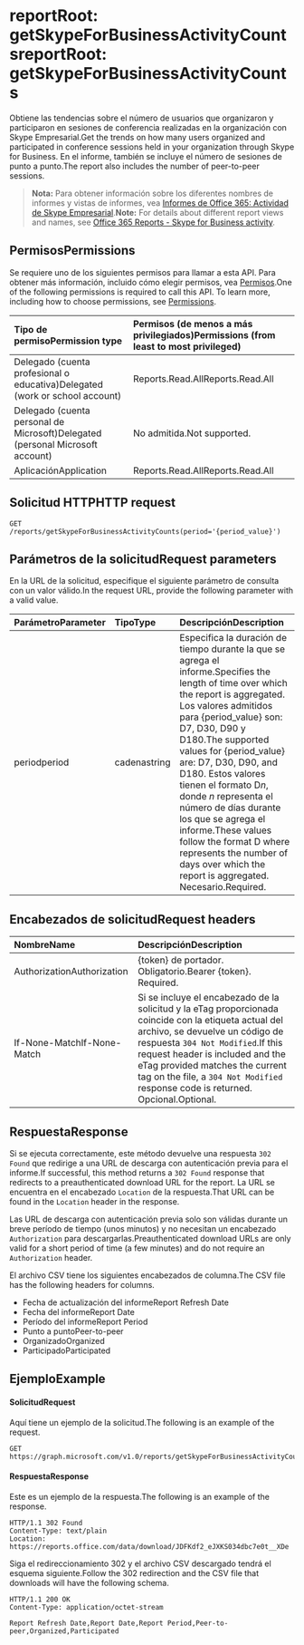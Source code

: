 # <a name="reportroot-getskypeforbusinessactivitycounts"></a><span data-ttu-id="b573c-101">reportRoot: getSkypeForBusinessActivityCounts</span><span class="sxs-lookup"><span data-stu-id="b573c-101">reportRoot: getSkypeForBusinessActivityCounts</span></span>

<span data-ttu-id="b573c-102">Obtiene las tendencias sobre el número de usuarios que organizaron y participaron en sesiones de conferencia realizadas en la organización con Skype Empresarial.</span><span class="sxs-lookup"><span data-stu-id="b573c-102">Get the trends on how many users organized and participated in conference sessions held in your organization through Skype for Business.</span></span> <span data-ttu-id="b573c-103">En el informe, también se incluye el número de sesiones de punto a punto.</span><span class="sxs-lookup"><span data-stu-id="b573c-103">The report also includes the number of peer-to-peer sessions.</span></span>

> <span data-ttu-id="b573c-104">**Nota:** Para obtener información sobre los diferentes nombres de informes y vistas de informes, vea [Informes de Office 365: Actividad de Skype Empresarial](https://support.office.com/client/Skype-for-Business-Online-activity-8cbe2eb2-1194-4fd7-b1ee-9f9287c82424).</span><span class="sxs-lookup"><span data-stu-id="b573c-104">**Note:** For details about different report views and names, see [Office 365 Reports - Skype for Business activity](https://support.office.com/client/Skype-for-Business-Online-activity-8cbe2eb2-1194-4fd7-b1ee-9f9287c82424).</span></span>

## <a name="permissions"></a><span data-ttu-id="b573c-105">Permisos</span><span class="sxs-lookup"><span data-stu-id="b573c-105">Permissions</span></span>

<span data-ttu-id="b573c-p102">Se requiere uno de los siguientes permisos para llamar a esta API. Para obtener más información, incluido cómo elegir permisos, vea [Permisos](../../../concepts/permissions_reference.md).</span><span class="sxs-lookup"><span data-stu-id="b573c-p102">One of the following permissions is required to call this API. To learn more, including how to choose permissions, see [Permissions](../../../concepts/permissions_reference.md).</span></span>

| <span data-ttu-id="b573c-108">Tipo de permiso</span><span class="sxs-lookup"><span data-stu-id="b573c-108">Permission type</span></span>                        | <span data-ttu-id="b573c-109">Permisos (de menos a más privilegiados)</span><span class="sxs-lookup"><span data-stu-id="b573c-109">Permissions (from least to most privileged)</span></span> |
| :------------------------------------- | :--------------------------------------- |
| <span data-ttu-id="b573c-110">Delegado (cuenta profesional o educativa)</span><span class="sxs-lookup"><span data-stu-id="b573c-110">Delegated (work or school account)</span></span>     | <span data-ttu-id="b573c-111">Reports.Read.All</span><span class="sxs-lookup"><span data-stu-id="b573c-111">Reports.Read.All</span></span>                         |
| <span data-ttu-id="b573c-112">Delegado (cuenta personal de Microsoft)</span><span class="sxs-lookup"><span data-stu-id="b573c-112">Delegated (personal Microsoft account)</span></span> | <span data-ttu-id="b573c-113">No admitida.</span><span class="sxs-lookup"><span data-stu-id="b573c-113">Not supported.</span></span>                           |
| <span data-ttu-id="b573c-114">Aplicación</span><span class="sxs-lookup"><span data-stu-id="b573c-114">Application</span></span>                            | <span data-ttu-id="b573c-115">Reports.Read.All</span><span class="sxs-lookup"><span data-stu-id="b573c-115">Reports.Read.All</span></span>                         |

## <a name="http-request"></a><span data-ttu-id="b573c-116">Solicitud HTTP</span><span class="sxs-lookup"><span data-stu-id="b573c-116">HTTP request</span></span>

<!-- { "blockType": "ignored" } --> 

```http
GET /reports/getSkypeForBusinessActivityCounts(period='{period_value}')
```

## <a name="request-parameters"></a><span data-ttu-id="b573c-117">Parámetros de la solicitud</span><span class="sxs-lookup"><span data-stu-id="b573c-117">Request parameters</span></span>

<span data-ttu-id="b573c-118">En la URL de la solicitud, especifique el siguiente parámetro de consulta con un valor válido.</span><span class="sxs-lookup"><span data-stu-id="b573c-118">In the request URL, provide the following parameter with a valid value.</span></span>

| <span data-ttu-id="b573c-119">Parámetro</span><span class="sxs-lookup"><span data-stu-id="b573c-119">Parameter</span></span> | <span data-ttu-id="b573c-120">Tipo</span><span class="sxs-lookup"><span data-stu-id="b573c-120">Type</span></span>   | <span data-ttu-id="b573c-121">Descripción</span><span class="sxs-lookup"><span data-stu-id="b573c-121">Description</span></span>                              |
| :-------- | :----- | :--------------------------------------- |
| <span data-ttu-id="b573c-122">period</span><span class="sxs-lookup"><span data-stu-id="b573c-122">period</span></span>    | <span data-ttu-id="b573c-123">cadena</span><span class="sxs-lookup"><span data-stu-id="b573c-123">string</span></span> | <span data-ttu-id="b573c-124">Especifica la duración de tiempo durante la que se agrega el informe.</span><span class="sxs-lookup"><span data-stu-id="b573c-124">Specifies the length of time over which the report is aggregated.</span></span> <span data-ttu-id="b573c-125">Los valores admitidos para {period_value} son: D7, D30, D90 y D180.</span><span class="sxs-lookup"><span data-stu-id="b573c-125">The supported values for {period_value} are: D7, D30, D90, and D180.</span></span> <span data-ttu-id="b573c-126">Estos valores tienen el formato D*n*, donde *n* representa el número de días durante los que se agrega el informe.</span><span class="sxs-lookup"><span data-stu-id="b573c-126">These values follow the format D   where    represents the number of days over which the report is aggregated.</span></span> <span data-ttu-id="b573c-127">Necesario.</span><span class="sxs-lookup"><span data-stu-id="b573c-127">Required.</span></span> |

## <a name="request-headers"></a><span data-ttu-id="b573c-128">Encabezados de solicitud</span><span class="sxs-lookup"><span data-stu-id="b573c-128">Request headers</span></span>

| <span data-ttu-id="b573c-129">Nombre</span><span class="sxs-lookup"><span data-stu-id="b573c-129">Name</span></span>          | <span data-ttu-id="b573c-130">Descripción</span><span class="sxs-lookup"><span data-stu-id="b573c-130">Description</span></span>                              |
| :------------ | :--------------------------------------- |
| <span data-ttu-id="b573c-131">Authorization</span><span class="sxs-lookup"><span data-stu-id="b573c-131">Authorization</span></span> | <span data-ttu-id="b573c-p104">{token} de portador. Obligatorio.</span><span class="sxs-lookup"><span data-stu-id="b573c-p104">Bearer {token}. Required.</span></span>                |
| <span data-ttu-id="b573c-134">If-None-Match</span><span class="sxs-lookup"><span data-stu-id="b573c-134">If-None-Match</span></span> | <span data-ttu-id="b573c-135">Si se incluye el encabezado de la solicitud y la eTag proporcionada coincide con la etiqueta actual del archivo, se devuelve un código de respuesta `304 Not Modified`.</span><span class="sxs-lookup"><span data-stu-id="b573c-135">If this request header is included and the eTag provided matches the current tag on the file, a `304 Not Modified` response code is returned.</span></span> <span data-ttu-id="b573c-136">Opcional.</span><span class="sxs-lookup"><span data-stu-id="b573c-136">Optional.</span></span> |

## <a name="response"></a><span data-ttu-id="b573c-137">Respuesta</span><span class="sxs-lookup"><span data-stu-id="b573c-137">Response</span></span>

<span data-ttu-id="b573c-138">Si se ejecuta correctamente, este método devuelve una respuesta `302 Found` que redirige a una URL de descarga con autenticación previa para el informe.</span><span class="sxs-lookup"><span data-stu-id="b573c-138">If successful, this method returns a `302 Found` response that redirects to a preauthenticated download URL for the report.</span></span> <span data-ttu-id="b573c-139">La URL se encuentra en el encabezado `Location` de la respuesta.</span><span class="sxs-lookup"><span data-stu-id="b573c-139">That URL can be found in the `Location` header in the response.</span></span>

<span data-ttu-id="b573c-140">Las URL de descarga con autenticación previa solo son válidas durante un breve período de tiempo (unos minutos) y no necesitan un encabezado `Authorization` para descargarlas.</span><span class="sxs-lookup"><span data-stu-id="b573c-140">Preauthenticated download URLs are only valid for a short period of time (a few minutes) and do not require an `Authorization` header.</span></span>

<span data-ttu-id="b573c-141">El archivo CSV tiene los siguientes encabezados de columna.</span><span class="sxs-lookup"><span data-stu-id="b573c-141">The CSV file has the following headers for columns.</span></span>

- <span data-ttu-id="b573c-142">Fecha de actualización del informe</span><span class="sxs-lookup"><span data-stu-id="b573c-142">Report Refresh Date</span></span>
- <span data-ttu-id="b573c-143">Fecha del informe</span><span class="sxs-lookup"><span data-stu-id="b573c-143">Report Date</span></span>
- <span data-ttu-id="b573c-144">Período del informe</span><span class="sxs-lookup"><span data-stu-id="b573c-144">Report Period</span></span>
- <span data-ttu-id="b573c-145">Punto a punto</span><span class="sxs-lookup"><span data-stu-id="b573c-145">Peer-to-peer</span></span>
- <span data-ttu-id="b573c-146">Organizado</span><span class="sxs-lookup"><span data-stu-id="b573c-146">Organized</span></span>
- <span data-ttu-id="b573c-147">Participado</span><span class="sxs-lookup"><span data-stu-id="b573c-147">Participated</span></span>

## <a name="example"></a><span data-ttu-id="b573c-148">Ejemplo</span><span class="sxs-lookup"><span data-stu-id="b573c-148">Example</span></span>

#### <a name="request"></a><span data-ttu-id="b573c-149">Solicitud</span><span class="sxs-lookup"><span data-stu-id="b573c-149">Request</span></span>

<span data-ttu-id="b573c-150">Aquí tiene un ejemplo de la solicitud.</span><span class="sxs-lookup"><span data-stu-id="b573c-150">The following is an example of the request.</span></span>

<!-- {
  "blockType": "request",
  "name": "reportroot_getskypeforbusinessactivitycounts"
}-->

```http
GET https://graph.microsoft.com/v1.0/reports/getSkypeForBusinessActivityCounts(period='D7')
```

#### <a name="response"></a><span data-ttu-id="b573c-151">Respuesta</span><span class="sxs-lookup"><span data-stu-id="b573c-151">Response</span></span>

<span data-ttu-id="b573c-152">Este es un ejemplo de la respuesta.</span><span class="sxs-lookup"><span data-stu-id="b573c-152">The following is an example of the response.</span></span>

<!-- { "blockType": "ignored" } --> 

```http
HTTP/1.1 302 Found
Content-Type: text/plain
Location: https://reports.office.com/data/download/JDFKdf2_eJXKS034dbc7e0t__XDe
```

<span data-ttu-id="b573c-153">Siga el redireccionamiento 302 y el archivo CSV descargado tendrá el esquema siguiente.</span><span class="sxs-lookup"><span data-stu-id="b573c-153">Follow the 302 redirection and the CSV file that downloads will have the following schema.</span></span>

<!-- {
  "blockType": "response",
  "truncated": true,
  "@odata.type": "stream"
} -->

```http
HTTP/1.1 200 OK
Content-Type: application/octet-stream

Report Refresh Date,Report Date,Report Period,Peer-to-peer,Organized,Participated
```

